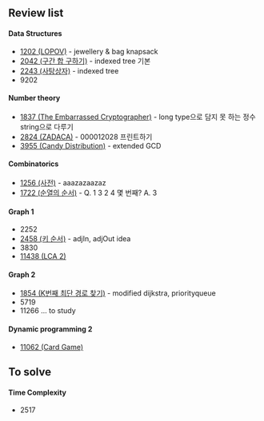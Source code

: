 ## Review list
#### Data Structures
- [1202 (LOPOV)](https://github.com/cryptnomy/programming/blob/master/java/sds_algorithm/src/DAY03/BOJ_1202/BOJ_1202SDS.java) - jewellery & bag knapsack
- [2042 (구간 합 구하기)](https://github.com/cryptnomy/programming/blob/master/java/sds_algorithm/src/DAY03/BOJ_2042/BOJ_2042My2.java) - indexed tree 기본
- [2243 (사탕상자)](https://github.com/cryptnomy/programming/blob/master/java/sds_algorithm/src/DAY03/BOJ_2243/BOJ_2243My1.java) - indexed tree
- 9202
#### Number theory
- [1837 (The Embarrassed Cryptographer)](https://github.com/cryptnomy/programming/blob/master/java/sds_algorithm/src/DAY05/BOJ_1837/BOJ_1837Other.java) - long type으로 담지 못 하는 정수 string으로 다루기
- [2824 (ZADACA)](https://github.com/cryptnomy/programming/blob/master/java/sds_algorithm/src/DAY04/BOJ_2824/BOJ_2824.java) - 000012028 프린트하기
- [3955 (Candy Distribution)](https://github.com/cryptnomy/programming/blob/master/java/sds_algorithm/src/DAY04/BOJ_3955/BOJ_3955SDS.java) - extended GCD
#### Combinatorics
- [1256 (사전)](https://github.com/cryptnomy/programming/blob/master/java/sds_algorithm/src/DAY05/BOJ_1256/BOJ_1256SDS.java) - aaazazaazaz
- [1722 (순열의 순서)](https://github.com/cryptnomy/programming/tree/master/java/sds_algorithm/src/DAY05/BOJ_1722/BOJ_1722My1.java) - Q. 1 3 2 4 몇 번째? A. 3
#### Graph 1
- 2252
- [2458 (키 순서)](https://github.com/cryptnomy/programming/blob/master/java/sds_algorithm/src/DAY07/BOJ_2458/BOJ_2458My1.java) - adjIn, adjOut idea
- 3830
- [11438 (LCA 2)](https://github.com/cryptnomy/programming/blob/master/java/sds_algorithm/src/DAY06/BOJ_11438/BOJ_11438My3.java)
#### Graph 2
- [1854 (K번째 최단 경로 찾기)](https://github.com/cryptnomy/programming/blob/master/java/sds_algorithm/src/DAY07/BOJ_1854/BOJ_1854My1.java) - modified dijkstra, priorityqueue
- 5719
- 11266 ... to study
#### Dynamic programming 2
- [11062 (Card Game)](https://github.com/cryptnomy/programming/blob/master/java/sds_algorithm/src/DAY10/BOJ_11062/BOJ_11062My3.java)

## To solve
#### Time Complexity
- 2517